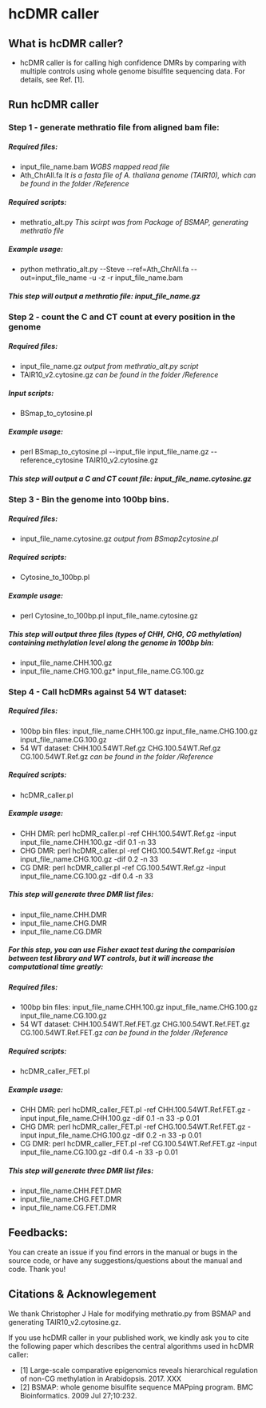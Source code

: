 # hcDMR caller

## What is hcDMR caller?

* hcDMR caller is for calling high confidence DMRs by comparing with multiple controls using whole genome bisulfite sequencing data. For details, see Ref. [1].

## Run hcDMR caller

### Step 1 - generate methratio file from aligned bam file:

##### Required files:

* input_file_name.bam *WGBS mapped read file*
* Ath_ChrAll.fa *It is a fasta file of A. thaliana genome (TAIR10), which can be found in the folder /Reference*

##### Required scripts:
* methratio_alt.py *This scirpt was from Package of BSMAP, generating methratio file*

##### Example usage:
* python methratio_alt.py --Steve --ref=Ath_ChrAll.fa --out=input_file_name -u -z -r input_file_name.bam

##### This step will output a methratio file: input_file_name.gz

### Step 2 - count the C and CT count at every position in the genome

##### Required files:
* input_file_name.gz *output from methratio_alt.py script*
* TAIR10_v2.cytosine.gz *can be found in the folder /Reference*

##### Input scripts:
* BSmap_to_cytosine.pl

##### Example usage:
* perl BSmap_to_cytosine.pl --input_file input_file_name.gz --reference_cytosine TAIR10_v2.cytosine.gz

##### This step will output a C and CT count file: input_file_name.cytosine.gz

### Step 3 - Bin the genome into 100bp bins.

##### Required files:
* input_file_name.cytosine.gz *output from BSmap2cytosine.pl*

##### Required scripts:
* Cytosine_to_100bp.pl

##### Example usage:
* perl Cytosine_to_100bp.pl input_file_name.cytosine.gz

##### This step will output three files (types of CHH, CHG, CG methylation) containing methylation level along the genome in 100bp bin:
* input_file_name.CHH.100.gz
* input_file_name.CHG.100.gz* input_file_name.CG.100.gz

### Step 4 - Call hcDMRs against 54 WT dataset:

##### Required files:
* 100bp bin files: input_file_name.CHH.100.gz input_file_name.CHG.100.gz input_file_name.CG.100.gz
* 54 WT dataset: CHH.100.54WT.Ref.gz CHG.100.54WT.Ref.gz CG.100.54WT.Ref.gz *can be found in the folder /Reference*

##### Required scripts:
* hcDMR_caller.pl

##### Example usage:
* CHH DMR: perl hcDMR_caller.pl -ref CHH.100.54WT.Ref.gz -input input_file_name.CHH.100.gz -dif 0.1 -n 33
* CHG DMR: perl hcDMR_caller.pl -ref CHG.100.54WT.Ref.gz -input input_file_name.CHG.100.gz -dif 0.2 -n 33
* CG DMR: perl hcDMR_caller.pl -ref CG.100.54WT.Ref.gz -input input_file_name.CG.100.gz -dif 0.4 -n 33

##### This step will generate three DMR list files:
* input_file_name.CHH.DMR
* input_file_name.CHG.DMR
* input_file_name.CG.DMR

##### For this step, you can use Fisher exact test during the comparision between test library and WT controls, but it will increase the computational time greatly:

##### Required files:
* 100bp bin files: input_file_name.CHH.100.gz input_file_name.CHG.100.gz input_file_name.CG.100.gz
* 54 WT dataset: CHH.100.54WT.Ref.FET.gz CHG.100.54WT.Ref.FET.gz CG.100.54WT.Ref.FET.gz *can be found in the folder /Reference*

##### Required scripts:
* hcDMR_caller_FET.pl

##### Example usage:
* CHH DMR: perl hcDMR_caller_FET.pl -ref CHH.100.54WT.Ref.FET.gz -input input_file_name.CHH.100.gz -dif 0.1 -n 33 -p 0.01
* CHG DMR: perl hcDMR_caller_FET.pl -ref CHG.100.54WT.Ref.FET.gz -input input_file_name.CHG.100.gz -dif 0.2 -n 33 -p 0.01
* CG DMR: perl hcDMR_caller_FET.pl -ref CG.100.54WT.Ref.FET.gz -input input_file_name.CG.100.gz -dif 0.4 -n 33 -p 0.01

##### This step will generate three DMR list files:
* input_file_name.CHH.FET.DMR
* input_file_name.CHG.FET.DMR
* input_file_name.CG.FET.DMR

## Feedbacks:

You can create an issue if you find errors in the manual or bugs in the source code, or have any suggestions/questions about the manual and code. Thank you!

## Citations & Acknowlegement

We thank Christopher J Hale for modifying methratio.py from BSMAP and generating TAIR10_v2.cytosine.gz. 

If you use hcDMR caller in your published work, we kindly ask you to cite the following paper which describes the central algorithms used in hcDMR caller:
* [1] Large-scale comparative epigenomics reveals hierarchical regulation of non-CG methylation in Arabidopsis. 2017. XXX
* [2] BSMAP: whole genome bisulfite sequence MAPping program. BMC Bioinformatics. 2009 Jul 27;10:232.





